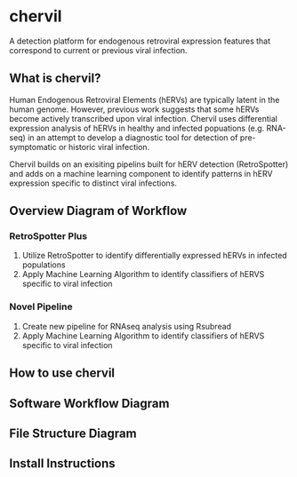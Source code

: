 # chervil
A detection platform for endogenous retroviral expression features that correspond to current or previous viral infection. 

## What is chervil?
Human Endogenous Retroviral Elements (hERVs) are typically latent in the human genome. However, previous work suggests that some hERVs become actively transcribed upon viral infection. Chervil uses differential expression analysis of hERVs in healthy and infected popuations (e.g. RNA-seq) in an attempt to develop a diagnostic tool for detection of pre-symptomatic or historic viral infection. 

Chervil builds on an exisiting pipelins built for hERV detection (RetroSpotter) and adds on a machine learning component to identify patterns in hERV expression specific to distinct viral infections. 


## Overview Diagram of Workflow

### RetroSpotter Plus
1) Utilize RetroSpotter to identify differentially expressed hERVs in infected populations
2) Apply Machine Learning Algorithm to identify classifiers of hERVS specific to viral infection

### Novel Pipeline
1) Create new pipeline for RNAseq analysis using Rsubread 
2) Apply Machine Learning Algorithm to identify classifiers of hERVS specific to viral infection

## How to use chervil

## Software Workflow Diagram

## File Structure Diagram

## Install Instructions


